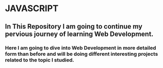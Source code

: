 # JAVASCRIPT

## In This Repository I am going to continue my pervious journey of learning Web Development.

### Here I am going to dive into Web Development in more detailed form than before and will be doing different interesting projects related to the topic I studied.



